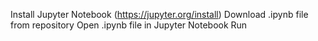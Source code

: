 Install Jupyter Notebook (https://jupyter.org/install)
Download .ipynb file from repository
Open .ipynb file in Jupyter Notebook
Run
